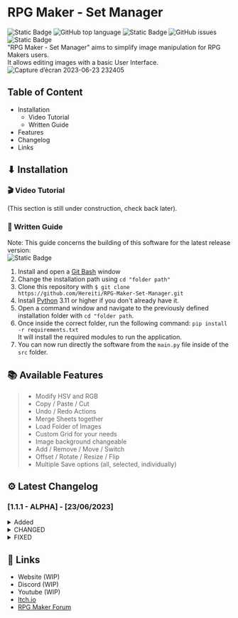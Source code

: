 # RPG Maker - Set Manager
![Static Badge](https://img.shields.io/badge/License-LGPL_v3-blue?link=https%3A%2F%2Fwww.gnu.org%2Flicenses%2Flgpl-3.0)
![GitHub top language](https://img.shields.io/github/languages/top/Hereiti/RPG-Maker-Set-Manager)
![Static Badge](https://img.shields.io/badge/Latest_Release-1.1.1-Green)
![GitHub issues](https://img.shields.io/github/issues/Hereiti/RPG-Maker-Set-Manager)
![Static Badge](https://img.shields.io/badge/Itch.io-link-red?link=https%3A%2F%2Fhereiti.itch.io%2Frpg-maker-set-manager)
<br>"RPG Maker - Set Manager" aims to simplify image manipulation for RPG Makers users.
<br>It allows editing images with a basic User Interface.
![Capture d’écran 2023-06-23 232405](https://github.com/Hereiti/RPG-Maker-Set-Manager/assets/40703838/c6809956-4128-4eb4-8f00-0f4d81db7b2d)

## Table of Content
* Installation
  * Video Tutorial
  * Written Guide
* Features
* Changelog
* Links

## ⬇ Installation
### 🎬 Video Tutorial
(This section is still under construction, check back later).

### 📝 Written Guide
Note: This guide concerns the building of this software for the latest release version:
<br>![Static Badge](https://img.shields.io/badge/Latest_Release-1.1.1-Green)
1. Install and open a <a href="https://gitforwindows.org/index.html">Git Bash</a> window
2. Change the installation path using `cd "folder path"`
3. Clone this repository with `$ git clone https://github.com/Hereiti/RPG-Maker-Set-Manager.git`
4. Install <a href="https://www.python.org/downloads/">Python</a> 3.11 or higher if you don't already have it.
5. Open a command window and navigate to the previously defined installation folder with `cd "folder path`.
6. Once inside the correct folder, run the following command: `pip install -r requirements.txt`
<br>It will install the required modules to run the application.
7. You can now run directly the software from the `main.py` file inside of the `src` folder.

## 📚 Available Features
> - Modify HSV and RGB
> - Copy / Paste / Cut
> - Undo / Redo Actions
> - Merge Sheets together
> - Load Folder of Images
> - Custom Grid for your needs
> - Image background changeable
> - Add / Remove / Move / Switch
> - Offset / Rotate / Resize / Flip
> - Multiple Save options (all, selected, individually)

## ⚙ Latest Changelog
### [1.1.1 - ALPHA] - [23/06/2023]
<details>
  <summary>Added</summary>
  - ADDED: `Contributors` button in the menu.<br>
  - ADDED: `Supporters` button in the menu.<br>
  - ADDED: Presets for Balloons and States.<br>
  - ADDED: Support for Holder's Content<br>
  - ADDED: Custom Grid Option.<br>
</details>

<details>
  <summary>CHANGED</summary>
- CHANGED: `show_popup` to support RichText.<br>
- CHANGED: Renamed "Type" to "Preset" in the menu.<br>
- CHANGED: Whole code has been rewritten and cleaned.<br>
- CHANGED: Renamed code's modules to better represent what they aim to do.<br>
- CHANGED: Directly changes cell size to fit RPG Maker MZ Presets when selecting presets.<br>
</details>

<details>
  <summary>FIXED</summary>
- FIXED: `Rotate Slider`'s indicator detection radius has been better optimized.<br>
- FIXED: `Load Folder` wasn't loading in numerical order.<br>
</details>

## 🔗 Links
- Website (WIP)<br>
- Discord (WIP)<br>
- Youtube (WIP)<br>
- <a href="https://hereiti.itch.io/rpg-maker-set-manager">Itch.io</a>
- <a href="forums.rpgmakerweb.com/index.php?threads/rpg-maker-set-manager-v1-0-5.158012/">RPG Maker Forum</a>
